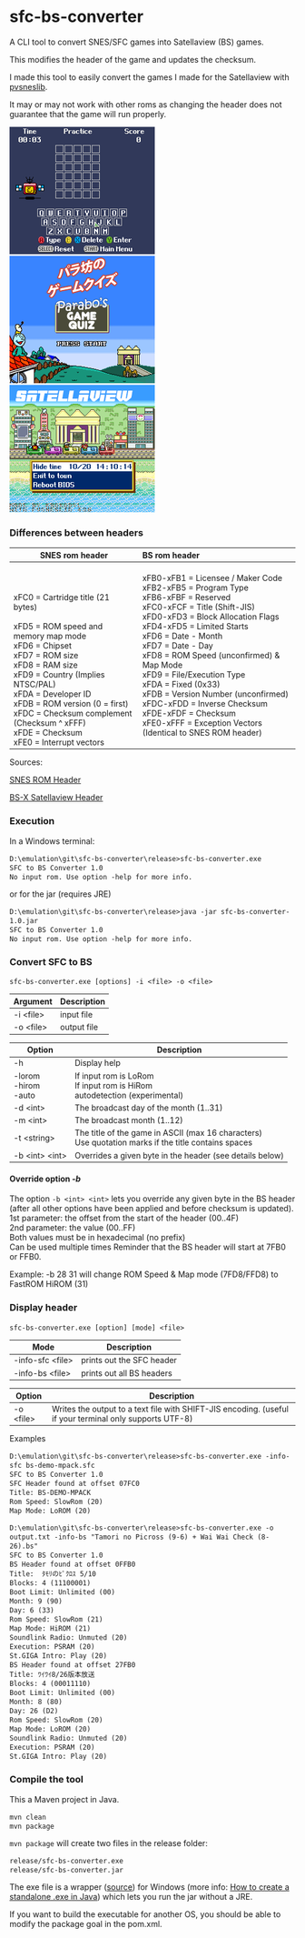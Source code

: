 # sfc-bs-converter

A CLI tool to convert SNES/SFC games into Satellaview (BS) games.

This modifies the header of the game and updates the checksum.

I made this tool to easily convert the games I made for the Satellaview with [pvsneslib](https://github.com/alekmaul/pvsneslib).

It may or may not work with other roms as changing the header does not guarantee that the game will run properly.

![satebo.png](satebo.png)
![parabo.png](parabo.png)
![bsdemo.png](bsdemo.png)

### Differences between headers

| SNES rom header                                                                                                                                                                                                                                                                                                                                    | BS rom header                                                                                                                                                                                                                                                                                                                                                                                                                                                                                                                                       |
|----------------------------------------------------------------------------------------------------------------------------------------------------------------------------------------------------------------------------------------------------------------------------------------------------------------------------------------------------|:----------------------------------------------------------------------------------------------------------------------------------------------------------------------------------------------------------------------------------------------------------------------------------------------------------------------------------------------------------------------------------------------------------------------------------------------------------------------------------------------------------------------------------------------------|
| <br/><br/><br/>xFC0 = Cartridge title (21 bytes)<br/><br/>xFD5 = ROM speed and memory map mode<br/>xFD6 = Chipset<br/>xFD7 = ROM size<br/>xFD8 = RAM size<br/>xFD9 = Country (Implies NTSC/PAL)<br/>xFDA = Developer ID<br/>xFDB = ROM version (0 = first)<br/>xFDC = Checksum complement (Checksum ^ xFFF)<br/>xFDE = Checksum<br/>xFE0 = Interrupt vectors<br/> | xFB0-xFB1 = Licensee / Maker Code<br/>xFB2-xFB5 = Program Type<br/>xFB6-xFBF = Reserved<br/>xFC0-xFCF = Title (Shift-JIS)<br/>xFD0-xFD3 = Block Allocation Flags<br/>xFD4-xFD5 = Limited Starts<br/>xFD6      = Date - Month<br/>xFD7      = Date - Day<br/>xFD8      = ROM Speed (unconfirmed) & Map Mode<br/>xFD9      = File/Execution Type<br/>xFDA      = Fixed (0x33)<br/>xFDB      = Version Number (unconfirmed)<br/>xFDC-xFDD = Inverse Checksum<br/>xFDE-xFDF = Checksum<br/>xFE0-xFFF = Exception Vectors (Identical to SNES ROM header) |

<p>Sources:

[SNES ROM Header](https://snes.nesdev.org/wiki/ROM_header)

[BS-X Satellaview Header](https://wiki.superfamicom.org/bs-x-satellaview-header)

</p>

### Execution

In a Windows terminal:

```
D:\emulation\git\sfc-bs-converter\release>sfc-bs-converter.exe
SFC to BS Converter 1.0
No input rom. Use option -help for more info.
```

or for the jar (requires JRE)

```
D:\emulation\git\sfc-bs-converter\release>java -jar sfc-bs-converter-1.0.jar
SFC to BS Converter 1.0
No input rom. Use option -help for more info.
```

### Convert SFC to BS

```
sfc-bs-converter.exe [options] -i <file> -o <file>
```

| Argument    | Description |
|-------------|-------------|
| -i \<file\> | input file  |
| -o \<file\> | output file |

| Option                      | Description                                                                                             |
|-----------------------------|---------------------------------------------------------------------------------------------------------|
| -h                          | Display help                                                                                            |
| -lorom<br/>-hirom<br/>-auto | If input rom is LoRom<br/>If input rom is HiRom<br/>autodetection (experimental)                        |
| -d \<int\>                  | The broadcast day of the month (1..31)                                                                  |
| -m \<int\>                  | The broadcast month (1..12)                                                                             |
| -t \<string\>               | The title of the game in ASCII (max 16 characters)<br/>Use quotation marks if the title contains spaces |
| -b \<int\> \<int\>          | Overrides a given byte in the header (see details below)                                                |

#### Override option _-b_

The option `-b <int> <int>` lets you override any given byte in the BS header
(after all other options have been applied and before checksum is updated).<br/>
1st parameter: the offset from the start of the header (00..4F)<br/>
2nd parameter: the value (00..FF)<br/>
Both values must be in hexadecimal (no prefix)<br/>
Can be used multiple times
Reminder that the BS header will start at 7FB0 or FFB0.

Example:
-b 28 31
will change ROM Speed & Map mode (7FD8/FFD8) to FastROM HiROM (31)

### Display header

```
sfc-bs-converter.exe [option] [mode] <file>
```

| Mode               | Description               |
|--------------------|---------------------------|
| -info-sfc \<file\> | prints out the SFC header |
| -info-bs \<file\>  | prints out all BS headers |


| Option      | Description                                                                                             |
|-------------|---------------------------------------------------------------------------------------------------------|
| -o \<file\> | Writes the output to a text file with SHIFT-JIS encoding. (useful if your terminal only supports UTF-8) |

Examples
```posh
D:\emulation\git\sfc-bs-converter\release>sfc-bs-converter.exe -info-sfc bs-demo-mpack.sfc
SFC to BS Converter 1.0
SFC Header found at offset 07FC0
Title: BS-DEMO-MPACK
Rom Speed: SlowRom (20)
Map Mode: LoROM (20)
```

```posh
D:\emulation\git\sfc-bs-converter\release>sfc-bs-converter.exe -o output.txt -info-bs "Tamori no Picross (9-6) + Wai Wai Check (8-26).bs"
SFC to BS Converter 1.0
BS Header found at offset 0FFB0
Title:  ﾀﾓﾘのﾋﾟｸﾛｽ 5/10
Blocks: 4 (11100001)
Boot Limit: Unlimited (00)
Month: 9 (90)
Day: 6 (33)
Rom Speed: SlowRom (21)
Map Mode: HiROM (21)
Soundlink Radio: Unmuted (20)
Execution: PSRAM (20)
St.GIGA Intro: Play (20)
BS Header found at offset 27FB0
Title: ﾜｲﾜｲ8/26版本放送
Blocks: 4 (00011110)
Boot Limit: Unlimited (00)
Month: 8 (80)
Day: 26 (D2)
Rom Speed: SlowRom (20)
Map Mode: LoROM (20)
Soundlink Radio: Unmuted (20)
Execution: PSRAM (20)
St.GIGA Intro: Play (20)
```

### Compile the tool

This a Maven project in Java.

```
mvn clean
mvn package
```

`mvn package` will create two files in the release folder:

```
release/sfc-bs-converter.exe
release/sfc-bs-converter.jar
```

The exe file is a wrapper ([source](https://github.com/dgiagio/warp)) for Windows (more info: [How to create a standalone .exe in Java](https://stackoverflow.com/questions/69811401/how-to-create-a-standalone-exe-in-java-that-runs-without-an-installer-and-a-jr)) which lets you run the jar without a JRE.

If you want to build the executable for another OS, you should be able to modify the package goal in the pom.xml. 
